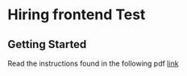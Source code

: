 <h1>Hiring frontend Test</h1><h2>Getting Started</h2><p>Read the instructions found in the following pdf <a href='./cl-technical-fe-06112021-hsilva35.pdf'>link</a></p>